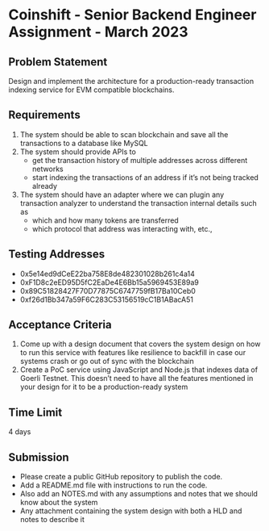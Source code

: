 # Coinshift - Senior Backend Engineer Assignment - March 2023

## Problem Statement

Design and implement the architecture for a production-ready transaction indexing service for EVM compatible blockchains.

## Requirements

1. The system should be able to scan blockchain and save all the transactions to a database like MySQL
2. The system should provide APIs to
	* get the transaction history of multiple addresses across different networks
	* start indexing the transactions of an address if it’s not being tracked already
3. The system should have an adapter where we can plugin any transaction analyzer to understand the transaction internal details such as
	* which and how many tokens are transferred
	* which protocol that address was interacting with, etc.,

## Testing Addresses

- 0x5e14ed9dCeE22ba758E8de482301028b261c4a14
- 0xF1D8c2eED95D5fC2EaDe4E6Bb15a5969453E89a9
- 0x89C51828427F70D77875C6747759fB17Ba10Ceb0
- 0xf26d1Bb347a59F6C283C53156519cC1B1ABacA51

## Acceptance Criteria

1. Come up with a design document that covers the system design on how to run this service with features like resilience to backfill in case our systems crash or go out of sync with the blockchain
2. Create a PoC service using JavaScript and Node.js that indexes data of Goerli Testnet. This doesn’t need to have all the features mentioned in your design for it to be a production-ready system

## Time Limit

4 days

## Submission

* Please create a public GitHub repository to publish the code.
* Add a README.md file with instructions to run the code.
* Also add an NOTES.md with any assumptions and notes that we should know about the system
* Any attachment containing the system design with both a HLD and notes to describe it


